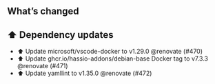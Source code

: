 ## What’s changed
## ⬆️ Dependency updates

- ⬆️ Update microsoft/vscode-docker to v1.29.0 @renovate (#470)
- ⬆️ Update ghcr.io/hassio-addons/debian-base Docker tag to v7.3.3 @renovate (#471)
- ⬆️ Update yamllint to v1.35.0 @renovate (#472)
